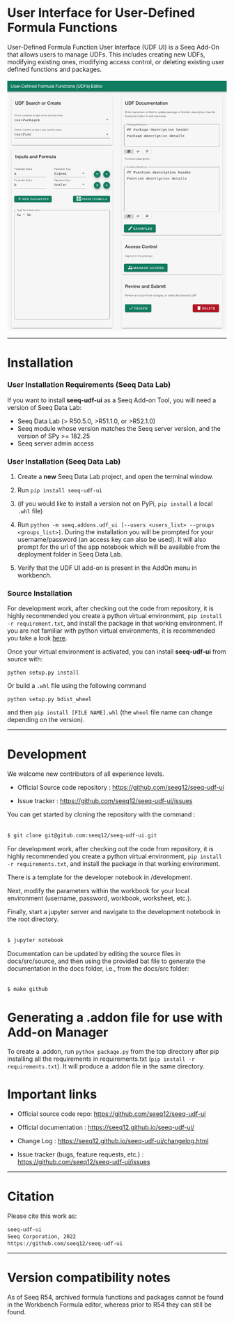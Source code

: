 # User Interface for User-Defined Formula Functions


User-Defined Formula Function User Interface (UDF UI) is a Seeq Add-On that allows users to manage UDFs. This includes creating new UDFs, 
modifying existing ones, modifying access control, or deleting existing user defined functions and packages. 

![drawing](https://github.com/seeq12/seeq-udf-ui/blob/main/docs/_static/overview.png?raw=true)

----
# Installation

### User Installation Requirements (Seeq Data Lab)
If you want to install **seeq-udf-ui** as a Seeq Add-on Tool, you will need a version of Seeq Data Lab:

- Seeq Data Lab (> R50.5.0, >R51.1.0, or >R52.1.0)
- Seeq module whose version matches the Seeq server version, and the version of SPy >= 182.25
- Seeq server admin access


### User Installation (Seeq Data Lab)
1. Create a **new** Seeq Data Lab project, and open the terminal window.

2. Run `pip install seeq-udf-ui` 
3. (if you would like to install a version not on PyPi, `pip install` a local `.whl`
file)

4. Run `python -m seeq.addons.udf_ui [--users <users_list> --groups <groups_list>]`.  During the installation you will
   be prompted for your username/password (an access key can also be used).  It will also prompt for the url of the
   app notebook which will be available from the deployment folder in Seeq Data Lab.

5. Verify that the UDF UI add-on is present in the AddOn menu in workbench.

### Source Installation

For development work, after checking out the code from repository, 
it is highly recommended you create a python virtual environment, 
`pip install -r requirement.txt`, and install the package in that
working environment. If you are not familiar with python virtual environments,
it is recommended you take a look [here](https://docs.python.org/3.8/tutorial/venv.html).

Once your virtual environment is activated, you can install **seeq-udf-ui** from source with:

```shell
python setup.py install
```

Or build a `.whl` file using the following command 
```shell
python setup.py bdist_wheel
```
and then `pip install [FILE NAME].whl`
(the `wheel` file name can change depending on the version).

----

# Development

We welcome new contributors of all experience levels.

- Official Source code repository : https://github.com/seeq12/seeq-udf-ui

- Issue tracker : https://github.com/seeq12/seeq-udf-ui/issues

You can get started by cloning the repository with the command : 

```sh

$ git clone git@gitub.com:seeq12/seeq-udf-ui.git

```
For development work, after checking out the code from repository, 
it is highly recommended you create a python virtual environment, 
`pip install -r requirements.txt`, and install the package in that
working environment. 

There is a template for the developer notebook in /development. 

Next, modify the parameters within the workbook for your local environment (username, password, workbook, worksheet, etc.).

Finally, start a jupyter server and navigate to the development notebook in the root directory.

```sh

$ jupyter notebook

```

Documentation can be updated by editing the source files in docs/src/source, and then using the provided bat file to
generate the documentation in the docs folder, i.e., from the docs/src folder:

```sh

$ make github

```
# Generating a .addon file for use with Add-on Manager 
To create a .addon, run `python package.py` from the top directory after pip installing all the requirements in requirements.txt (`pip install -r requirements.txt`). It will produce a .addon file in the same directory.


# Important links

* Official source code repo: https://github.com/seeq12/seeq-udf-ui

* Official documentation : https://seeq12.github.io/seeq-udf-ui/

* Change Log : https://seeq12.github.io/seeq-udf-ui/changelog.html

* Issue tracker (bugs, feature requests, etc.) : https://github.com/seeq12/seeq-udf-ui/issues

----

# Citation

Please cite this work as:

```shell
seeq-udf-ui
Seeq Corporation, 2022
https://github.com/seeq12/seeq-udf-ui
```

----
# Version compatibility notes


As of Seeq R54, archived formula functions and packages cannot be found in the Workbench Formula 
editor, whereas prior to R54 they can still be found.
